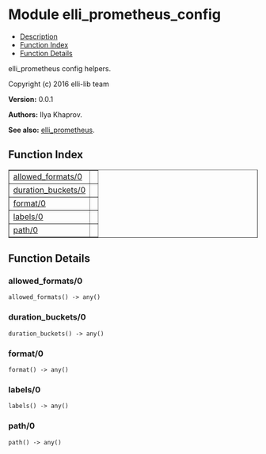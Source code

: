 

# Module elli_prometheus_config #
* [Description](#description)
* [Function Index](#index)
* [Function Details](#functions)

elli_prometheus config helpers.

Copyright (c) 2016 elli-lib team

__Version:__ 0.0.1

__Authors:__ Ilya Khaprov.

__See also:__ [elli_prometheus](elli_prometheus.md).

<a name="index"></a>

## Function Index ##


<table width="100%" border="1" cellspacing="0" cellpadding="2" summary="function index"><tr><td valign="top"><a href="#allowed_formats-0">allowed_formats/0</a></td><td></td></tr><tr><td valign="top"><a href="#duration_buckets-0">duration_buckets/0</a></td><td></td></tr><tr><td valign="top"><a href="#format-0">format/0</a></td><td></td></tr><tr><td valign="top"><a href="#labels-0">labels/0</a></td><td></td></tr><tr><td valign="top"><a href="#path-0">path/0</a></td><td></td></tr></table>


<a name="functions"></a>

## Function Details ##

<a name="allowed_formats-0"></a>

### allowed_formats/0 ###

`allowed_formats() -> any()`

<a name="duration_buckets-0"></a>

### duration_buckets/0 ###

`duration_buckets() -> any()`

<a name="format-0"></a>

### format/0 ###

`format() -> any()`

<a name="labels-0"></a>

### labels/0 ###

`labels() -> any()`

<a name="path-0"></a>

### path/0 ###

`path() -> any()`

